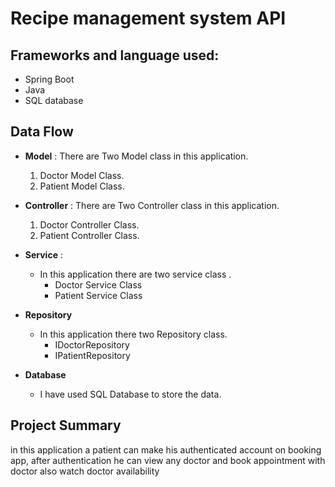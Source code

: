 # Recipe management system API

## Frameworks and language used:
-  Spring Boot
-  Java
-  SQL database

## Data Flow

* **Model** :
  There are Two Model class in this application.
    1. Doctor Model Class.
    2. Patient Model Class.


* **Controller** :
  There are Two Controller class in this application.

    1. Doctor Controller Class.
    2. Patient Controller Class.


* **Service** :

    * In this application there are two service class .
        * Doctor Service Class
        * Patient Service Class

* **Repository**

    * In this application there two Repository class.
        * IDoctorRepository
        * IPatientRepository

* **Database**

    * I have used SQL Database to store the data.

## Project Summary

in this application a patient can make his authenticated account on booking app, after authentication he can view any doctor and book appointment with doctor also watch doctor availability
